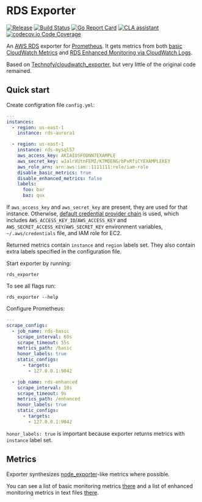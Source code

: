# RDS Exporter

[![Release](https://img.shields.io/github/release/percona/rds_exporter.svg?style=flat)](https://github.com/percona/rds_exporter/releases/latest)
[![Build Status](https://travis-ci.com/percona/rds_exporter.svg?branch=master)](https://travis-ci.com/percona/rds_exporter)
[![Go Report Card](https://goreportcard.com/badge/github.com/percona/rds_exporter)](https://goreportcard.com/report/github.com/percona/rds_exporter)
[![CLA assistant](https://cla-assistant.percona.com/readme/badge/percona/rds_exporter)](https://cla-assistant.percona.com/percona/rds_exporter)
[![codecov.io Code Coverage](https://img.shields.io/codecov/c/github/percona/rds_exporter.svg?maxAge=2592000)](https://codecov.io/github/percona/rds_exporter?branch=master)

An [AWS RDS](https://aws.amazon.com/ru/rds/) exporter for [Prometheus](https://github.com/prometheus/prometheus).
It gets metrics from both [basic CloudWatch Metrics](https://docs.aws.amazon.com/AmazonRDS/latest/UserGuide/MonitoringOverview.html)
and [RDS Enhanced Monitoring via CloudWatch Logs](https://docs.aws.amazon.com/AmazonRDS/latest/UserGuide/USER_Monitoring.OS.html).

Based on [Technofy/cloudwatch_exporter](https://github.com/Technofy/cloudwatch_exporter),
but very little of the original code remained.

## Quick start

Create configration file `config.yml`:

```yaml
---
instances:
  - region: us-east-1
    instance: rds-aurora1

  - region: us-east-1
    instance: rds-mysql57
    aws_access_key: AKIAIOSFODNN7EXAMPLE
    aws_secret_key: wJalrXUtnFEMI/K7MDENG/bPxRfiCYEXAMPLEKEY
    aws_role_arn: arn:aws:iam::1111111:role/iam-role
    disable_basic_metrics: true
    disable_enhanced_metrics: false
    labels:
      foo: bar
      baz: qux
```

If `aws_access_key` and `aws_secret_key` are present, they are used for that instance.
Otherwise, [default credential provider chain](https://docs.aws.amazon.com/sdk-for-go/v1/developer-guide/configuring-sdk.html#specifying-credentials)
is used, which includes `AWS_ACCESS_KEY_ID`/`AWS_ACCESS_KEY` and `AWS_SECRET_ACCESS_KEY`/`AWS_SECRET_KEY` environment variables, `~/.aws/credentials` file,
and IAM role for EC2.

Returned metrics contain `instance` and `region` labels set. They also contain extra labels specified in the configuration file.

Start exporter by running:
```
rds_exporter
```

To see all flags run:
```
rds_exporter --help
```

Configure Prometheus:

```yaml
---
scrape_configs:
  - job_name: rds-basic
    scrape_interval: 60s
    scrape_timeout: 55s
    metrics_path: /basic
    honor_labels: true
    static_configs:
      - targets:
        - 127.0.0.1:9042

  - job_name: rds-enhanced
    scrape_interval: 10s
    scrape_timeout: 9s
    metrics_path: /enhanced
    honor_labels: true
    static_configs:
      - targets:
        - 127.0.0.1:9042
```

`honor_labels: true` is important because exporter returns metrics with `instance` label set.

## Metrics

Exporter synthesizes [node_exporter](https://github.com/prometheus/node_exporter)-like metrics where possible.

You can see a list of basic monitoring metrics [there](https://github.com/percona/rds_exporter/blob/master/basic/testdata/all.txt)
and a list of enhanced monitoring metrics in text files [there](https://github.com/percona/rds_exporter/tree/master/enhanced/testdata).
